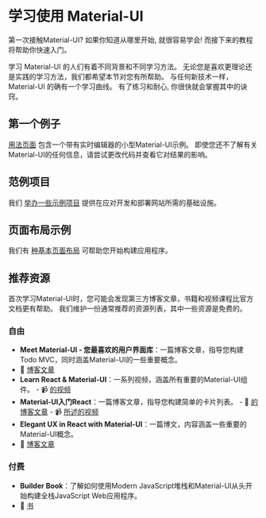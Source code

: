 # 学习使用 Material-UI

<p class="description">第一次接触Material-UI? 如果你知道从哪里开始, 就很容易学会! 而接下来的教程将帮助你快速入门。</p>

学习 Material-UI 的人们有着不同背景和不同学习方法。 无论您是喜欢更理论还是实践的学习方法，我们都希望本节对您有所帮助。 与任何新技术一样，Material-UI 的确有一个学习曲线。 有了练习和耐心, 你很快就会掌握其中的诀窍。

## 第一个例子

[用法页面](/getting-started/usage/#quick-start) 包含一个带有实时编辑器的小型Material-UI示例。 即使您还不了解有关Material-UI的任何信息，请尝试更改代码并查看它对结果的影响。

## 范例项目

我们 [举办一些示例项目](/getting-started/example-projects/) 提供在应对开发和部署网站所需的基础设施。

## 页面布局示例

我们有 [种基本页面布局](/getting-started/page-layout-examples/) 可帮助您开始构建应用程序。

## 推荐资源

首次学习Material-UI时，您可能会发现第三方博客文章，书籍和视频课程比官方文档更有帮助。 我们维护一份通常推荐的资源列表，其中一些资源是免费的。

### 自由

- **Meet Material-UI - 您最喜欢的用户界面库**：一篇博客文章，指导您构建Todo MVC，同时涵盖Material-UI的一些重要概念。 
 - 📝 [博客文章](https://medium.freecodecamp.org/meet-your-material-ui-your-new-favorite-user-interface-library-6349a1c88a8c)
- **Learn React & Material-UI**：一系列视频，涵盖所有重要的Material-UI组件。 - 📹 [的视频](https://www.youtube.com/watch?v=xm4LX5fJKZ8&list=PLcCp4mjO-z98WAu4sd0eVha1g-NMfzHZk)
- **Material-UI入门React**：一篇博客文章，指导您构建简单的卡片列表。 - 📝 [的博客文章](https://medium.com/codingthesmartway-com-blog/getting-started-with-material-ui-for-react-material-design-for-react-364b2688b555) - 📹 [所述的视频](https://www.youtube.com/watch?v=PWadEeOuv5o)
- **Elegant UX in React with Material-UI**：一篇博文，内容涵盖一些重要的Material-UI概念。 
 - 📝 [博客文章](https://alligator.io/react/material-ui/)

### 付费

- **Builder Book**：了解如何使用Modern JavaScript堆栈和Material-UI从头开始构建全栈JavaScript Web应用程序。 
 - 📘 [书](https://builderbook.org/book)